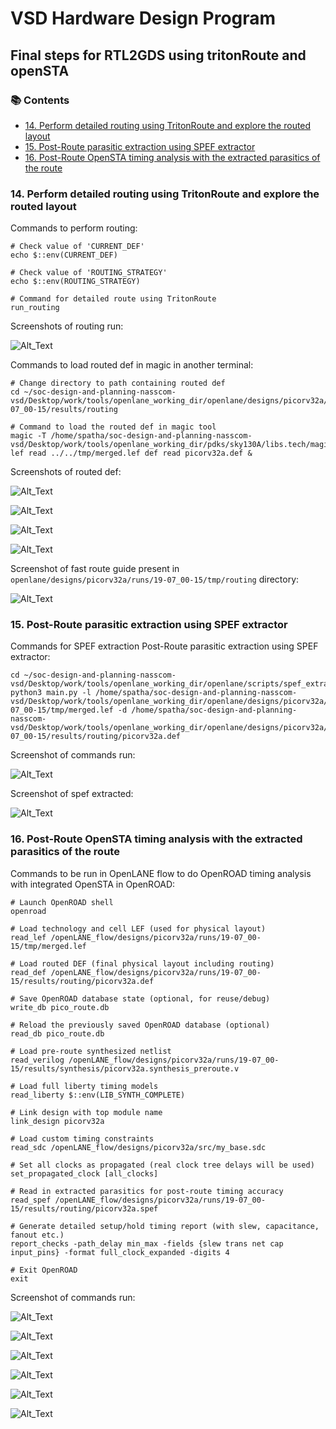 # VSD Hardware Design Program

## Final steps for RTL2GDS using tritonRoute and openSTA

### 📚 Contents

- [14. Perform detailed routing using TritonRoute and explore the routed layout](#14-perform-detailed-routing-using-tritonroute-and-explore-the-routed-layout)
- [15. Post-Route parasitic extraction using SPEF extractor](#15-post-route-parasitic-extraction-using-spef-extractor)
- [16. Post-Route OpenSTA timing analysis with the extracted parasitics of the route](#16-post-route-opensta-timing-analysis-with-the-extracted-parasitics-of-the-route)


### 14. Perform detailed routing using TritonRoute and explore the routed layout

Commands to perform routing:

```shell
# Check value of 'CURRENT_DEF'
echo $::env(CURRENT_DEF)

# Check value of 'ROUTING_STRATEGY'
echo $::env(ROUTING_STRATEGY)

# Command for detailed route using TritonRoute
run_routing
```

Screenshots of routing run:

![Alt_Text](Images/rout_done.jpg)

Commands to load routed def in magic in another terminal:

```shell
# Change directory to path containing routed def
cd ~/soc-design-and-planning-nasscom-vsd/Desktop/work/tools/openlane_working_dir/openlane/designs/picorv32a/runs/19-07_00-15/results/routing

# Command to load the routed def in magic tool
magic -T /home/spatha/soc-design-and-planning-nasscom-vsd/Desktop/work/tools/openlane_working_dir/pdks/sky130A/libs.tech/magic/sky130A.tech lef read ../../tmp/merged.lef def read picorv32a.def &
```

Screenshots of routed def:

![Alt_Text](Images/1.jpg)

![Alt_Text](Images/2.jpg)

![Alt_Text](Images/3.jpg)

![Alt_Text](Images/4.jpg)


Screenshot of fast route guide present in `openlane/designs/picorv32a/runs/19-07_00-15/tmp/routing` directory:

![Alt_Text](Images/5.jpg)

### 15. Post-Route parasitic extraction using SPEF extractor

Commands for SPEF extraction Post-Route parasitic extraction using SPEF extractor:

```shell
cd ~/soc-design-and-planning-nasscom-vsd/Desktop/work/tools/openlane_working_dir/openlane/scripts/spef_extractor
python3 main.py -l /home/spatha/soc-design-and-planning-nasscom-vsd/Desktop/work/tools/openlane_working_dir/openlane/designs/picorv32a/runs/19-07_00-15/tmp/merged.lef -d /home/spatha/soc-design-and-planning-nasscom-vsd/Desktop/work/tools/openlane_working_dir/openlane/designs/picorv32a/runs/19-07_00-15/results/routing/picorv32a.def
```

Screenshot of commands run:

![Alt_Text](Images/6.jpg)

Screenshot of spef extracted:

![Alt_Text](Images/13.jpg)

### 16. Post-Route OpenSTA timing analysis with the extracted parasitics of the route

Commands to be run in OpenLANE flow to do OpenROAD timing analysis with integrated OpenSTA in OpenROAD:

```shell
# Launch OpenROAD shell
openroad

# Load technology and cell LEF (used for physical layout)
read_lef /openLANE_flow/designs/picorv32a/runs/19-07_00-15/tmp/merged.lef

# Load routed DEF (final physical layout including routing)
read_def /openLANE_flow/designs/picorv32a/runs/19-07_00-15/results/routing/picorv32a.def

# Save OpenROAD database state (optional, for reuse/debug)
write_db pico_route.db

# Reload the previously saved OpenROAD database (optional)
read_db pico_route.db

# Load pre-route synthesized netlist
read_verilog /openLANE_flow/designs/picorv32a/runs/19-07_00-15/results/synthesis/picorv32a.synthesis_preroute.v

# Load full liberty timing models
read_liberty $::env(LIB_SYNTH_COMPLETE)

# Link design with top module name
link_design picorv32a

# Load custom timing constraints
read_sdc /openLANE_flow/designs/picorv32a/src/my_base.sdc

# Set all clocks as propagated (real clock tree delays will be used)
set_propagated_clock [all_clocks]

# Read in extracted parasitics for post-route timing accuracy
read_spef /openLANE_flow/designs/picorv32a/runs/19-07_00-15/results/routing/picorv32a.spef

# Generate detailed setup/hold timing report (with slew, capacitance, fanout etc.)
report_checks -path_delay min_max -fields {slew trans net cap input_pins} -format full_clock_expanded -digits 4

# Exit OpenROAD
exit
```

Screenshot of commands run:

![Alt_Text](Images/7.jpg)

![Alt_Text](Images/8.jpg)

![Alt_Text](Images/9.jpg)

![Alt_Text](Images/10.jpg)

![Alt_Text](Images/11.jpg)

![Alt_Text](Images/12.jpg)
